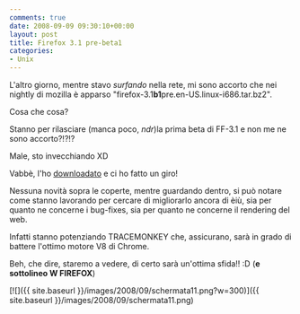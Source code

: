 ```yaml
---
comments: true
date: 2008-09-09 09:30:10+00:00
layout: post
title: Firefox 3.1 pre-beta1
categories:
- Unix
---
```


L'altro giorno, mentre stavo _surfando_ nella rete, mi sono accorto che nei nightly di mozilla è apparso "firefox-3.1**b1**pre.en-US.linux-i686.tar.bz2".

Cosa che cosa?

Stanno per rilasciare (manca poco, _ndr_)la prima beta di FF-3.1 e non me ne sono accorto?!?!?

Male, sto invecchiando XD

Vabbè, l'ho [downloadato](http://ftp.mozilla.org/pub/mozilla.org/firefox/nightly/latest-trunk/) e ci ho fatto un giro!

Nessuna novità sopra le coperte, mentre guardando dentro, si può notare come stanno lavorando per cercare di migliorarlo ancora di èiù, sia per quanto ne concerne i bug-fixes, sia per quanto ne concerne il rendering del web.

Infatti stanno potenziando TRACEMONKEY che, assicurano, sarà in grado di battere l'ottimo motore V8 di Chrome.

Beh, che dire, staremo a vedere, di certo sarà un'ottima sfida!! :D (**e sottolineo W FIREFOX**)

[![]({{ site.baseurl }}/images/2008/09/schermata11.png?w=300)]({{ site.baseurl }}/images/2008/09/schermata11.png)
